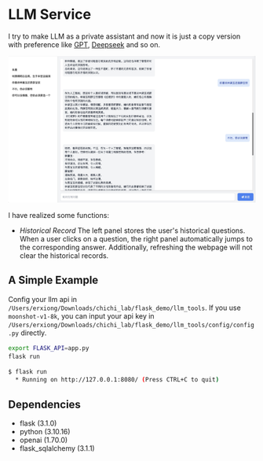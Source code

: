# LLM Service
I try to make LLM as a private assistant and now it is just a copy version with preference like [GPT](https://chatgpt.com), [Deepseek](https://chat.deepseek.com/) and so on.  

![Preference](https://github.com/erxiong0/llm_app/blob/main/png/preference.jpg)  

  

I have realized some functions:  

  - *Historical Record* The left panel stores the user's historical questions. When a user clicks on a question, the right panel automatically jumps to the corresponding answer. Additionally, refreshing the webpage will not clear the historical records. 

## A Simple Example  
Config your llm api in `/Users/erxiong/Downloads/chichi_lab/flask_demo/llm_tools`. If you use `moonshot-v1-8k`, you can input your api key in `/Users/erxiong/Downloads/chichi_lab/flask_demo/llm_tools/config/config.py` directly.  

```bash
export FLASK_API=app.py
flask run
```

```bash
$ flask run
  * Running on http://127.0.0.1:8080/ (Press CTRL+C to quit)
```

## Dependencies
- flask (3.1.0)  
- python (3.10.16)  
- openai (1.70.0)  
- flask_sqlalchemy (3.1.1)  
